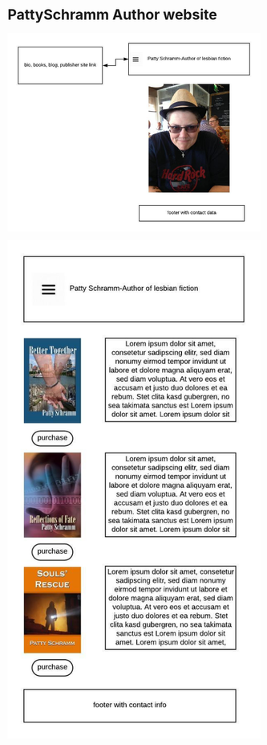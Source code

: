 # PattySchramm Author website

![alt text](https://github.com/JeanineHoffman/PattySchramm/blob/master/images/MobileFirst%20page.jpeg)

![alt text](https://github.com/JeanineHoffman/PattySchramm/blob/master/images/mobile%20pages.jpeg)